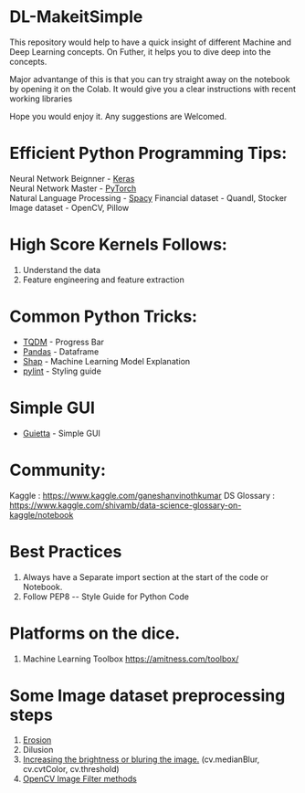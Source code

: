 # DL-MakeitSimple

This repository would help to have a quick insight of different Machine and Deep Learning concepts. 
On Futher, it helps you to dive deep into the concepts.

Major advantange of this is that you can try straight away on the notebook by opening it on the Colab. It would give you a clear instructions with recent working libraries

Hope you would enjoy it.
Any suggestions are Welcomed.


# Efficient Python Programming Tips:

Neural Network Beignner -  [Keras](https://keras.io/) </br> 
Neural Network Master   -  [PyTorch](https://pytorch.org/) </br>
Natural Language Processing - [Spacy](https://spacy.io/)
Financial dataset  - Quandl, Stocker
Image dataset - OpenCV, Pillow

# High Score Kernels Follows:

1. Understand the data
2. Feature engineering and feature extraction

# Common Python Tricks:

- [TQDM](https://github.com/tqdm/tqdm) - Progress Bar   
- [Pandas](https://pandas.pydata.org/)  -   Dataframe
- [Shap](https://github.com/slundberg/shap) - Machine Learning Model Explanation
- [pylint](https://www.pylint.org/) - Styling guide

# Simple GUI

- [Guietta](https://github.com/alfiopuglisi/guietta) - Simple GUI

# Community:
Kaggle : https://www.kaggle.com/ganeshanvinothkumar
DS Glossary : https://www.kaggle.com/shivamb/data-science-glossary-on-kaggle/notebook

# Best Practices
 1. Always have a Separate import section at the start of the code or Notebook.
 2. Follow PEP8 -- Style Guide for Python Code 

# Platforms on the dice.
1. Machine Learning Toolbox https://amitness.com/toolbox/


# Some Image dataset preprocessing steps
 1. [Erosion](https://docs.opencv.org/2.4/doc/tutorials/imgproc/erosion_dilatation/erosion_dilatation.html)
 2. Dilusion
 3. [Increasing the brightness or bluring the image.](https://docs.opencv.org/3.4.2/df/d9d/tutorial_py_colorspaces.html) (cv.medianBlur, cv.cvtColor, cv.threshold)
 4. [OpenCV Image Filter methods ](https://docs.opencv.org/3.0-beta/doc/py_tutorials/py_imgproc/py_morphological_ops/py_morphological_ops.html)
